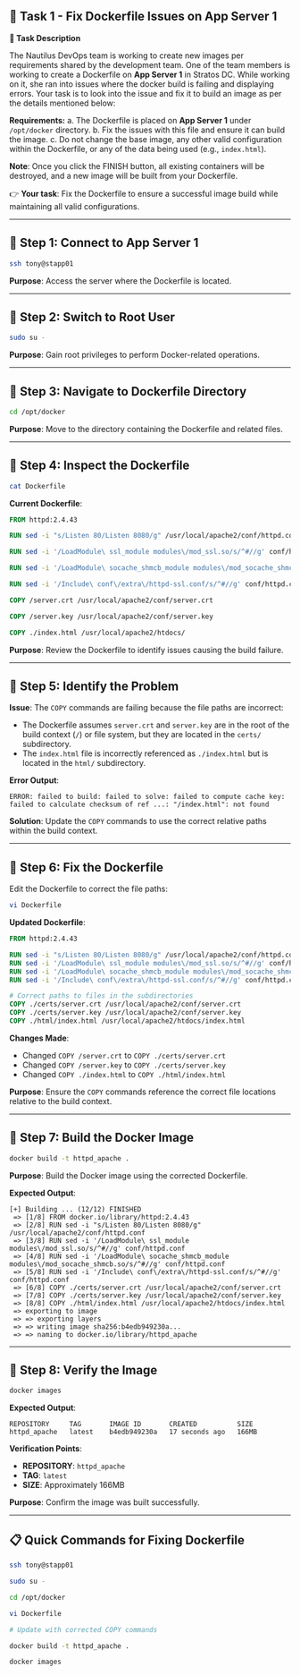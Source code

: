 ## **🌟 Task 1 - Fix Dockerfile Issues on App Server 1**

**📌 Task Description**

The Nautilus DevOps team is working to create new images per requirements shared by the development team. One of the team members is working to create a Dockerfile on **App Server 1** in Stratos DC. While working on it, she ran into issues where the docker build is failing and displaying errors. Your task is to look into the issue and fix it to build an image as per the details mentioned below:

**Requirements:**
a. The Dockerfile is placed on **App Server 1** under `/opt/docker` directory.
b. Fix the issues with this file and ensure it can build the image.
c. Do not change the base image, any other valid configuration within the Dockerfile, or any of the data being used (e.g., `index.html`).

**Note**: Once you click the FINISH button, all existing containers will be destroyed, and a new image will be built from your Dockerfile.

👉 **Your task**: Fix the Dockerfile to ensure a successful image build while maintaining all valid configurations.

---

## 🔹 Step 1: Connect to App Server 1

```bash
ssh tony@stapp01
```

**Purpose**: Access the server where the Dockerfile is located.

---

## 🔹 Step 2: Switch to Root User

```bash
sudo su -
```

**Purpose**: Gain root privileges to perform Docker-related operations.

---

## 🔹 Step 3: Navigate to Dockerfile Directory

```bash
cd /opt/docker
```

**Purpose**: Move to the directory containing the Dockerfile and related files.

---

## 🔹 Step 4: Inspect the Dockerfile

```bash
cat Dockerfile
```

**Current Dockerfile**:
```dockerfile
FROM httpd:2.4.43

RUN sed -i "s/Listen 80/Listen 8080/g" /usr/local/apache2/conf/httpd.conf

RUN sed -i '/LoadModule\ ssl_module modules\/mod_ssl.so/s/^#//g' conf/httpd.conf

RUN sed -i '/LoadModule\ socache_shmcb_module modules\/mod_socache_shmcb.so/s/^#//g' conf/httpd.conf

RUN sed -i '/Include\ conf\/extra\/httpd-ssl.conf/s/^#//g' conf/httpd.conf

COPY /server.crt /usr/local/apache2/conf/server.crt

COPY /server.key /usr/local/apache2/conf/server.key

COPY ./index.html /usr/local/apache2/htdocs/
```

**Purpose**: Review the Dockerfile to identify issues causing the build failure.

---

## 🔹 Step 5: Identify the Problem

**Issue**: The `COPY` commands are failing because the file paths are incorrect:
- The Dockerfile assumes `server.crt` and `server.key` are in the root of the build context (`/`) or file system, but they are located in the `certs/` subdirectory.
- The `index.html` file is incorrectly referenced as `./index.html` but is located in the `html/` subdirectory.

**Error Output**:
```
ERROR: failed to build: failed to solve: failed to compute cache key: failed to calculate checksum of ref ...: "/index.html": not found
```

**Solution**: Update the `COPY` commands to use the correct relative paths within the build context.

---

## 🔹 Step 6: Fix the Dockerfile

Edit the Dockerfile to correct the file paths:

```bash
vi Dockerfile
```

**Updated Dockerfile**:
```dockerfile
FROM httpd:2.4.43

RUN sed -i "s/Listen 80/Listen 8080/g" /usr/local/apache2/conf/httpd.conf
RUN sed -i '/LoadModule\ ssl_module modules\/mod_ssl.so/s/^#//g' conf/httpd.conf
RUN sed -i '/LoadModule\ socache_shmcb_module modules\/mod_socache_shmcb.so/s/^#//g' conf/httpd.conf
RUN sed -i '/Include\ conf\/extra\/httpd-ssl.conf/s/^#//g' conf/httpd.conf

# Correct paths to files in the subdirectories
COPY ./certs/server.crt /usr/local/apache2/conf/server.crt
COPY ./certs/server.key /usr/local/apache2/conf/server.key
COPY ./html/index.html /usr/local/apache2/htdocs/index.html
```

**Changes Made**:
- Changed `COPY /server.crt` to `COPY ./certs/server.crt`
- Changed `COPY /server.key` to `COPY ./certs/server.key`
- Changed `COPY ./index.html` to `COPY ./html/index.html`

**Purpose**: Ensure the `COPY` commands reference the correct file locations relative to the build context.

---

## 🔹 Step 7: Build the Docker Image

```bash
docker build -t httpd_apache .
```

**Purpose**: Build the Docker image using the corrected Dockerfile.

**Expected Output**:
```
[+] Building ... (12/12) FINISHED
 => [1/8] FROM docker.io/library/httpd:2.4.43
 => [2/8] RUN sed -i "s/Listen 80/Listen 8080/g" /usr/local/apache2/conf/httpd.conf
 => [3/8] RUN sed -i '/LoadModule\ ssl_module modules\/mod_ssl.so/s/^#//g' conf/httpd.conf
 => [4/8] RUN sed -i '/LoadModule\ socache_shmcb_module modules\/mod_socache_shmcb.so/s/^#//g' conf/httpd.conf
 => [5/8] RUN sed -i '/Include\ conf\/extra\/httpd-ssl.conf/s/^#//g' conf/httpd.conf
 => [6/8] COPY ./certs/server.crt /usr/local/apache2/conf/server.crt
 => [7/8] COPY ./certs/server.key /usr/local/apache2/conf/server.key
 => [8/8] COPY ./html/index.html /usr/local/apache2/htdocs/index.html
 => exporting to image
 => => exporting layers
 => => writing image sha256:b4edb949230a...
 => => naming to docker.io/library/httpd_apache
```

---

## 🔹 Step 8: Verify the Image

```bash
docker images
```

**Expected Output**:
```
REPOSITORY     TAG       IMAGE ID       CREATED          SIZE
httpd_apache   latest    b4edb949230a   17 seconds ago   166MB
```

**Verification Points**:
- **REPOSITORY**: `httpd_apache`
- **TAG**: `latest`
- **SIZE**: Approximately 166MB

**Purpose**: Confirm the image was built successfully.

---

## 📋 Quick Commands for Fixing Dockerfile

```bash
ssh tony@stapp01

sudo su -

cd /opt/docker

vi Dockerfile

# Update with corrected COPY commands

docker build -t httpd_apache .

docker images
```